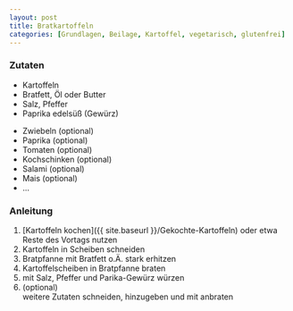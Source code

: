 ```yaml
---
layout: post
title: Bratkartoffeln
categories: [Grundlagen, Beilage, Kartoffel, vegetarisch, glutenfrei]
---
```


### Zutaten

- Kartoffeln
- Bratfett, Öl oder Butter
- Salz, Pfeffer
- Paprika edelsüß (Gewürz)

[//]: # (optionale Zutaten)
- Zwiebeln (optional)
- Paprika (optional)
- Tomaten (optional)
- Kochschinken (optional)
- Salami (optional)
- Mais (optional)
- ...

### Anleitung

1. [Kartoffeln kochen]({{ site.baseurl }}/Gekochte-Kartoffeln) oder etwa Reste des Vortags nutzen
2. Kartoffeln in Scheiben schneiden
3. Bratpfanne mit Bratfett o.Ä. stark erhitzen
4. Kartoffelscheiben in Bratpfanne braten
5. mit Salz, Pfeffer und Parika-Gewürz würzen
6. (optional)   
  weitere Zutaten schneiden, hinzugeben und mit anbraten 
